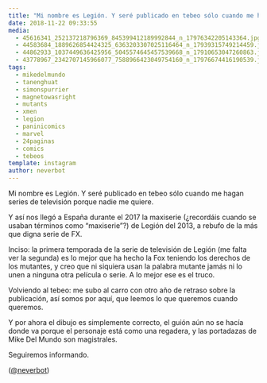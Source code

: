```yaml
---
title: "Mi nombre es Legión. Y seré publicado en tebeo sólo cuando me hagan series de televisión porque nadie me quiere"
date: 2018-11-22 09:33:55
media: 
  - 45616341_252137218796369_845399412189992844_n_17976342205143364.jpg
  - 44583684_1889626854424325_6363203307025116464_n_17939315749214459.jpg
  - 44862933_1037449636425956_5045574645457539668_n_17910653047260863.jpg
  - 43778967_2342707145966077_7588966423049754160_n_17976674416190539.jpg
tags: 
  - mikedelmundo
  - tanenghuat
  - simonspurrier
  - magnetowasright
  - mutants
  - xmen
  - legion
  - paninicomics
  - marvel
  - 24paginas
  - comics
  - tebeos
template: instagram
author: neverbot
---
```


Mi nombre es Legión. Y seré publicado en tebeo sólo cuando me hagan series de televisión porque nadie me quiere.


Y así nos llegó a España durante el 2017 la maxiserie (¿recordáis cuando se usaban términos como “maxiserie”?) de Legión del 2013, a rebufo de la más que digna serie de FX.


Inciso: la primera temporada de la serie de televisión de Legión (me falta ver la segunda) es lo mejor que ha hecho la Fox teniendo los derechos de los mutantes, y creo que ni siquiera usan la palabra mutante jamás ni lo unen a ninguna otra película o serie. A lo mejor ese es el truco.


Volviendo al tebeo: me subo al carro con otro año de retraso sobre la publicación, así somos por aquí, que leemos lo que queremos cuando queremos.


Y por ahora el dibujo es simplemente correcto, el guión aún no se hacía donde va porque el personaje está como una regadera, y las portadazas de Mike Del Mundo son magistrales.


Seguiremos informando.


([@neverbot](https://instagram.com/neverbot))



